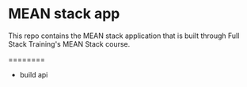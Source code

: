# MEAN stack app

This repo contains the MEAN stack application that is built through  Full Stack Training's MEAN Stack course.

========
* build api
